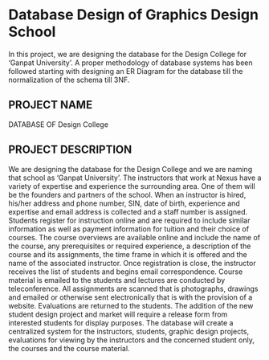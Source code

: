 # Database Design of Graphics Design School
In this project, we are designing the database for the Design College for ‘Ganpat University’. A proper methodology of database systems has been followed starting with designing an ER Diagram for the database till the normalization of the schema till 3NF.

## PROJECT NAME
DATABASE OF Design College

## PROJECT DESCRIPTION
We are designing the database for the Design College and we are naming that school as ‘Ganpat University’. The instructors that work at Nexus have a variety of expertise and experience the surrounding area. One of them will be the founders and partners of the school. When an instructor is hired, his/her address and phone number, SIN, date of birth, experience and expertise and email address is collected and a staff number is assigned.
Students register for instruction online and are required to include similar information as well as payment information for tuition and their choice of courses. The course overviews are available online and include the name of the course, any prerequisites or required experience, a description of the course and its assignments, the time frame in which it is offered and the name of the associated instructor.
Once registration is close, the instructor receives the list of students and begins email correspondence. Course material is emailed to the students and lectures are conducted by teleconference. All assignments are scanned that is photographs, drawings and emailed or otherwise sent electronically that is with the provision of a website. Evaluations are returned to the students. The addition of the new student design project and market will require a release form from interested students for display purposes.
The database will create a centralized system for the instructors, students, graphic design projects, evaluations for viewing by the instructors and the concerned student only, the courses and the course material.

